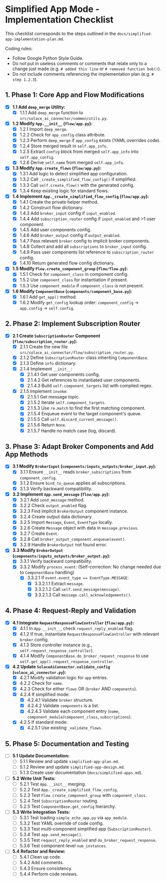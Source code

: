 # Simplified App Mode - Implementation Checklist

This checklist corresponds to the steps outlined in the `docs/simplified-app-implementation-plan.md`.

Coding rules:

- Follow Google Python Style Guide.
- Do not put in useless comments or comments that relate only to a change just made (e.g. `# added this line` or `# removed function bob()`).
- Do not include comments referencing the implementation plan (e.g. `# step 1.2.3`).

## 1. Phase 1: Core App and Flow Modifications

- [X] **1.1 Add `deep_merge` Utility:**
    - [X] 1.1.1 Add `deep_merge` function to `src/solace_ai_connector/common/utils.py`.
- [X] **1.2 Modify `App.__init__` (`flow/app.py`):**
    - [X] 1.2.1 Import `deep_merge`.
    - [X] 1.2.2 Check for `app_config` class attribute.
    - [X] 1.2.3 Perform `deep_merge` if `app_config` exists (YAML overrides code).
    - [X] 1.2.4 Store merged result in `self.app_info`.
    - [X] 1.2.5 Extract `config` block from merged `self.app_info` into `self.app_config`.
    - [X] 1.2.6 Derive `self.name` from merged `self.app_info`.
- [X] **1.3 Modify `App.create_flows` (`flow/app.py`):**
    - [X] 1.3.1 Add logic to detect simplified app configuration.
    - [X] 1.3.2 Call `_create_simplified_flow_config()` if simplified.
    - [X] 1.3.3 Call `self.create_flow()` with the generated config.
    - [X] 1.3.4 Keep existing logic for standard flows.
- [X] **1.4 Implement `App._create_simplified_flow_config` (`flow/app.py`):**
    - [X] 1.4.1 Create the private helper method.
    *   [X] 1.4.2 Construct flow dictionary.
    *   [X] 1.4.3 Add `broker_input` config if `input_enabled`.
    *   [X] 1.4.4 Add `subscription_router` config if `input_enabled` and >1 user component.
    *   [X] 1.4.5 Add user components config.
    *   [X] 1.4.6 Add `broker_output` config if `output_enabled`.
    *   [X] 1.4.7 Pass relevant `broker` config to implicit broker components.
    *   [X] 1.4.8 Collect and add all `subscriptions` to `broker_input` config.
    *   [X] 1.4.9 Pass user components list reference to `subscription_router` config.
    *   [X] 1.4.10 Return generated flow config dictionary.
- [X] **1.5 Modify `Flow.create_component_group` (`flow/flow.py`):**
    *   [X] 1.5.1 Check for `component_class` in component config.
    *   [X] 1.5.2 Use `component_class` for instantiation if present.
    *   [X] 1.5.3 Use `component_module` if `component_class` is not present.
- [X] **1.6 Modify `ComponentBase` (`components/component_base.py`):**
    *   [X] 1.6.1 Add `get_app()` method.
    *   [X] 1.6.2 Modify `get_config` lookup order: `component_config` -> `app.config` -> `self.config`.

## 2. Phase 2: Implement Subscription Router

- [X] **2.1 Create `SubscriptionRouter` Component (`flow/subscription_router.py`):**
    *   [X] 2.1.1 Create the new file `src/solace_ai_connector/flow/subscription_router.py`.
    *   [X] 2.1.2 Define `SubscriptionRouter` class inheriting `ComponentBase`.
    *   [X] 2.1.3 Define `info` dictionary.
    *   [X] 2.1.4 Implement `__init__`:
        *   [X] 2.1.4.1 Get user components config.
        *   [X] 2.1.4.2 Get references to instantiated user components.
        *   [X] 2.1.4.3 Build `self.component_targets` list with compiled regex.
    *   [X] 2.1.5 Implement `invoke`:
        *   [X] 2.1.5.1 Get message topic.
        *   [X] 2.1.5.2 Iterate `self.component_targets`.
        *   [X] 2.1.5.3 Use `re.match` to find the first matching component.
        *   [X] 2.1.5.4 Enqueue event to the target component's queue.
        *   [X] 2.1.5.5 Call `self.discard_current_message()`.
        *   [X] 2.1.5.6 Return `None`.
        *   [X] 2.1.5.7 Handle no match case (log, discard).

## 3. Phase 3: Adapt Broker Components and Add App Methods

- [X] **3.1 Modify `BrokerInput` (`components/inputs_outputs/broker_input.py`):**
    *   [X] 3.1.1 Ensure `__init__` reads `broker_subscriptions` from `component_config`.
    *   [X] 3.1.2 Ensure `bind_to_queue` applies all subscriptions.
    *   [X] 3.1.3 Verify backward compatibility.
- [X] **3.2 Implement `App.send_message` (`flow/app.py`):**
    *   [X] 3.2.1 Add `send_message` method.
    *   [X] 3.2.2 Check `output_enabled` flag.
    *   [X] 3.2.3 Find implicit `BrokerOutput` component instance.
    *   [X] 3.2.4 Create output data dictionary.
    *   [X] 3.2.5 Import `Message`, `Event`, `EventType` locally.
    *   [X] 3.2.6 Create `Message` object with data in `message.previous`.
    *   [X] 3.2.7 Create `Event`.
    *   [X] 3.2.8 Call `broker_output_component.enqueue(event)`.
    *   [X] 3.2.9 Handle `BrokerOutput` not found error.
- [X] **3.3 Modify `BrokerOutput` (`components/inputs_outputs/broker_output.py`):**
    *   [X] 3.3.1 Verify backward compatibility.
    *   [X] 3.3.2 Modify `process_event`: (Self-correction: No change needed due to `ComponentBase` handling)
        *   [X] 3.3.2.1 If `event.event_type == EventType.MESSAGE`:
            *   [X] 3.3.2.1.1 Extract `message`.
            *   [X] 3.3.2.1.2 Call `self.send_message(message)`.
            *   [X] 3.3.2.1.3 Call `message.call_acknowledgements()`.

## 4. Phase 4: Request-Reply and Validation

- [X] **4.1 Integrate `RequestResponseFlowController` (`flow/app.py`):**
    *   [X] 4.1.1 In `App.__init__`, check `request_reply_enabled` flag.
    *   [X] 4.1.2 If true, instantiate `RequestResponseFlowController` with relevant `broker` config.
    *   [X] 4.1.3 Store controller instance (e.g., `self.request_response_controller`).
    *   [X] 4.1.4 Modify `ComponentBase.do_broker_request_response` to use `self.get_app().request_response_controller`.
- [X] **4.2 Update `SolaceAiConnector.validate_config` (`solace_ai_connector.py`):**
    *   [X] 4.2.1 Modify validation logic for `app` entries.
    *   [X] 4.2.2 Check for `name`.
    *   [X] 4.2.3 Check for either `flows` OR (`broker` AND `components`).
    *   [X] 4.2.4 If simplified mode:
        *   [X] 4.2.4.1 Validate `broker` structure.
        *   [X] 4.2.4.2 Validate `components` is a list.
        *   [X] 4.2.4.3 Validate each component entry (`name`, `component_module`/`component_class`, `subscriptions`).
    *   [X] 4.2.5 If standard mode:
        *   [X] 4.2.5.1 Use existing `_validate_flows`.

## 5. Phase 5: Documentation and Testing

- [ ] **5.1 Update Documentation:**
    *   [ ] 5.1.1 Review and update `simplified-app-plan.md`.
    *   [ ] 5.1.2 Review and update `simplified-app-design.md`.
    *   [ ] 5.1.3 Create user documentation (`docs/simplified-apps.md`).
- [ ] **5.2 Write Unit Tests:**
    *   [ ] 5.2.1 Test `App.__init__` merging.
    *   [ ] 5.2.2 Test `App._create_simplified_flow_config`.
    *   [ ] 5.2.3 Test `Flow.create_component_group` with `component_class`.
    *   [ ] 5.2.4 Test `SubscriptionRouter` routing.
    *   [ ] 5.2.5 Test `ComponentBase.get_config` hierarchy.
- [ ] **5.3 Write Integration Tests:**
    *   [ ] 5.3.1 Test loading `simple_echo_app.py` via `app_module`.
    *   [ ] 5.3.2 Test YAML override of code config.
    *   [ ] 5.3.3 Test multi-component simplified app (`SubscriptionRouter`).
    *   [ ] 5.3.4 Test `app.send_message()`.
    *   [ ] 5.3.5 Test `request_reply_enabled` and `do_broker_request_response`.
    *   [ ] 5.3.6 Test component-level `num_instances`.
- [ ] **5.4 Refactor and Review:**
    *   [ ] 5.4.1 Clean up code.
    *   [ ] 5.4.2 Add comments.
    *   [ ] 5.4.3 Ensure consistency.
    *   [ ] 5.4.4 Perform code reviews.
